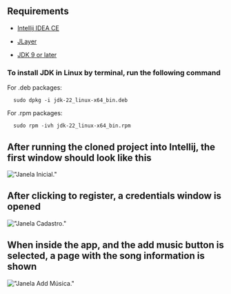 ## Requirements

 * [Intellij IDEA CE](https://www.jetbrains.com/idea/download/?section=mac)

 * [JLayer](https://www.mvnrepository.com/artifact/javazoom/jlayer/1.0.1)

 * [JDK 9 or later](https://www.oracle.com/br/java/technologies/downloads/)

### To install JDK in Linux by terminal, run the following command

For .deb packages:
```
  sudo dpkg -i jdk-22_linux-x64_bin.deb
```

For .rpm packages:
```
  sudo rpm -ivh jdk-22_linux-x64_bin.rpm
```

## After running the cloned project into Intellij, the first window should look like this

!["Janela Inicial."](https://github.com/user-attachments/assets/fbf1fcff-8bc1-4a54-8941-66d291ce4907)

## After clicking to register, a credentials window is opened

!["Janela Cadastro."](https://github.com/user-attachments/assets/11ebc15c-d03c-487d-a155-00af0e6cdf52)

## When inside the app, and the add music button is selected, a page with the song information is shown

!["Janela Add Música."](https://github.com/user-attachments/assets/11ebc15c-d03c-487d-a155-00af0e6cdf52)
